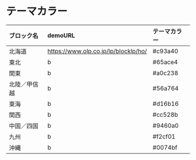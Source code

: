 # テーマカラー
|ブロック名|demoURL|テーマカラー|
|:--|:--|:--|
|北海道|https://www.olp.co.jp/lp/blocklp/ho/|#c93a40|
|東北|b|#65ace4|
|関東|b|#a0c238|
|北陸／甲信越|b|#56a764|
|東海|b|#d16b16|
|関西|b|#cc528b|
|中国／四国|b|#9460a0|
|九州|b|#f2cf01|
|沖縄|b|#0074bf|
